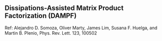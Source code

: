 Dissipations-Assisted Matrix Product Factorization (DAMPF)
----------------------------------------------------------
Ref: Alejandro D. Somoza, Oliver Marty, James Lim, Susana F. Huelga, and Martin B. Plenio, Phys. Rev. Lett. 123, 100502


